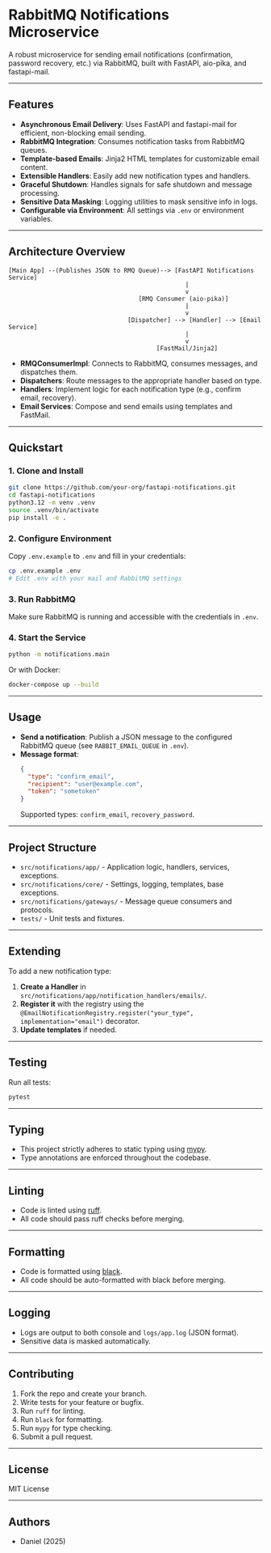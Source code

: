 # RabbitMQ Notifications Microservice

A robust microservice for sending email notifications (confirmation, password recovery, etc.) via RabbitMQ, built with FastAPI, aio-pika, and fastapi-mail.

---

## Features

- **Asynchronous Email Delivery**: Uses FastAPI and fastapi-mail for efficient, non-blocking email sending.
- **RabbitMQ Integration**: Consumes notification tasks from RabbitMQ queues.
- **Template-based Emails**: Jinja2 HTML templates for customizable email content.
- **Extensible Handlers**: Easily add new notification types and handlers.
- **Graceful Shutdown**: Handles signals for safe shutdown and message processing.
- **Sensitive Data Masking**: Logging utilities to mask sensitive info in logs.
- **Configurable via Environment**: All settings via `.env` or environment variables.

---

## Architecture Overview

```
[Main App] --(Publishes JSON to RMQ Queue)--> [FastAPI Notifications Service]
                                                 |
                                                 v
                                    [RMQ Consumer (aio-pika)]
                                                 |
                                                 v
                                 [Dispatcher] --> [Handler] --> [Email Service]
                                                 |
                                                 v
                                         [FastMail/Jinja2]
```

- **RMQConsumerImpl**: Connects to RabbitMQ, consumes messages, and dispatches them.
- **Dispatchers**: Route messages to the appropriate handler based on type.
- **Handlers**: Implement logic for each notification type (e.g., confirm email, recovery).
- **Email Services**: Compose and send emails using templates and FastMail.

---

## Quickstart

### 1. Clone and Install

```bash
git clone https://github.com/your-org/fastapi-notifications.git
cd fastapi-notifications
python3.12 -m venv .venv
source .venv/bin/activate
pip install -e .
```

### 2. Configure Environment

Copy `.env.example` to `.env` and fill in your credentials:

```bash
cp .env.example .env
# Edit .env with your mail and RabbitMQ settings
```

### 3. Run RabbitMQ

Make sure RabbitMQ is running and accessible with the credentials in `.env`.

### 4. Start the Service

```bash
python -m notifications.main
```

Or with Docker:

```bash
docker-compose up --build
```

---

## Usage

- **Send a notification**: Publish a JSON message to the configured RabbitMQ queue (see `RABBIT_EMAIL_QUEUE` in `.env`).
- **Message format**:
    ```json
    {
      "type": "confirm_email",
      "recipient": "user@example.com",
      "token": "sometoken"
    }
    ```
    Supported types: `confirm_email`, `recovery_password`.

---

## Project Structure

- `src/notifications/app/` - Application logic, handlers, services, exceptions.
- `src/notifications/core/` - Settings, logging, templates, base exceptions.
- `src/notifications/gateways/` - Message queue consumers and protocols.
- `tests/` - Unit tests and fixtures.

---

## Extending

To add a new notification type:

1. **Create a Handler** in `src/notifications/app/notification_handlers/emails/`.
2. **Register it** with the registry using the `@EmailNotificationRegistry.register("your_type", implementation="email")` decorator.
3. **Update templates** if needed.

---

## Testing

Run all tests:

```bash
pytest
```

---

## Typing

- This project strictly adheres to static typing using [mypy](https://mypy-lang.org/).
- Type annotations are enforced throughout the codebase.

---

## Linting

- Code is linted using [ruff](https://docs.astral.sh/ruff/).
- All code should pass ruff checks before merging.

---

## Formatting

- Code is formatted using [black](https://black.readthedocs.io/).
- All code should be auto-formatted with black before merging.

---

## Logging

- Logs are output to both console and `logs/app.log` (JSON format).
- Sensitive data is masked automatically.

---

## Contributing

1. Fork the repo and create your branch.
2. Write tests for your feature or bugfix.
3. Run `ruff` for linting.
4. Run `black` for formatting.
5. Run `mypy` for type checking.
6. Submit a pull request.

---

## License

MIT License

---

## Authors

- Daniel (2025)
